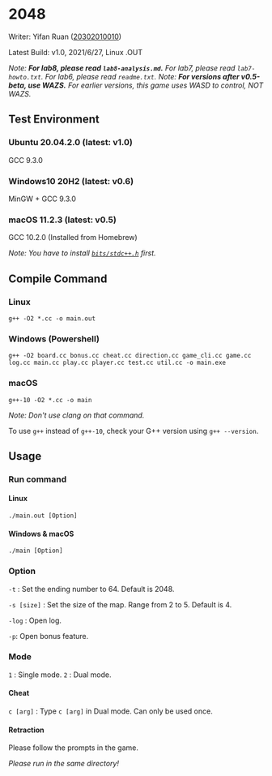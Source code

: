 # 2048
Writer: Yifan Ruan ([20302010010](20302010010@fudan.edu.cn))

Latest Build: v1.0, 2021/6/27, Linux .OUT

_Note: **For lab8, please read `lab8-analysis.md`.** For lab7, please read `lab7-howto.txt`. For lab6, please read `readme.txt`._
_Note: **For versions after v0.5-beta, use WAZS.** For earlier versions, this game uses WASD to control, NOT WAZS._

## Test Environment
### Ubuntu 20.04.2.0 (latest: v1.0)
GCC 9.3.0
### Windows10 20H2 (latest: v0.6)
MinGW + GCC 9.3.0
### macOS 11.2.3 (latest: v0.5)
GCC 10.2.0 (Installed from Homebrew)

_Note: You have to install [`bits/stdc++.h`](https://github.com/khaveesh/macOS-bits-stdc-.h) first._

## Compile Command
### Linux
`g++ -O2 *.cc -o main.out`
### Windows (Powershell)
`g++ -O2 board.cc bonus.cc cheat.cc direction.cc game_cli.cc game.cc log.cc main.cc play.cc player.cc test.cc util.cc -o main.exe`
### macOS
`g++-10 -O2 *.cc -o main`

_Note: Don't use clang on that command._

To use `g++` instead of `g++-10`, check your G++ version using `g++ --version`.

## Usage
### Run command
#### Linux
`./main.out [Option]`
#### Windows & macOS
`./main [Option]`
### Option
`-t` : Set the ending number to 64. Default is 2048.

`-s [size]` : Set the size of the map. Range from 2 to 5. Default is 4.

`-log` : Open log.

`-p`: Open bonus feature. 
### Mode
`1` : Single mode.
`2` : Dual mode.
#### Cheat
`c [arg]` : Type `c [arg]` in Dual mode. Can only be used once.
#### Retraction
Please follow the prompts in the game.

_Please run in the same directory!_
